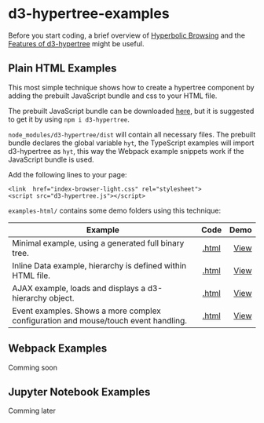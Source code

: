 # d3-hypertree-examples

Before you start coding, a brief overview of [Hyperbolic Browsing](https://glouwa.github.io/d3-hypertree-examples/hyperbolictree-slides/) and the [Features of d3-hypertree](https://glouwa.github.io/d3-hypertree-examples/feature-slides/rslidy.html)
might be useful.

## Plain HTML Examples

This most simple technique shows how to create a hypertree component 
by adding the prebuilt JavaScript bundle and css to your HTML file.

The prebuilt JavaScript bundle can be downloaded [here](https://cdn.jsdelivr.net/npm/d3-hypertree@1.1.0/dist/), but it is suggested to get it by using `npm i d3-hypertree`. 

`node_modules/d3-hypertree/dist` will contain all necessary files.
The prebuilt bundle declares the global variable `hyt`, the TypeScript examples will import d3-hypertree as `hyt`, this way the Webpack example snippets work if the JavaScript bundle is used. 

Add the following lines to your page: 
```
<link  href="index-browser-light.css" rel="stylesheet">
<script src="d3-hypertree.js"></script>
```

`examples-html/` contains some demo folders using this technique:

| Example       | Code          | Demo  |
| ------------- |:-------------:| -----:|
| Minimal example, using a generated full binary tree.      | [.html](https://github.com/glouwa/d3-hypertree-examples/blob/master/examples-html/minimal-generated/index.html)    | [View](https://glouwa.github.io/d3-hypertree-examples/examples-html/minimal-generated/) |
| Inline Data example, hierarchy is defined within HTML file.   | [.html](https://github.com/glouwa/d3-hypertree-examples/blob/master/examples-html/minimal-inlinedata/index.html)   | [View](https://glouwa.github.io/d3-hypertree-examples/examples-html/minimal-inlinedata/) |
| AJAX example, loads and displays a d3-hierarchy object.          | [.html](https://github.com/glouwa/d3-hypertree-examples/blob/master/examples-html/minimal-ajax/index.html)    | [View](https://glouwa.github.io/d3-hypertree-examples/examples-html/minimal-ajax/) |
| Event examples. Shows a more complex configuration and mouse/touch event handling.        | [.html](https://github.com/glouwa/d3-hypertree-examples/blob/master/examples-html/mouse-events/index.html)    | [View](https://glouwa.github.io/d3-hypertree-examples/examples-html/mouse-events/) |


## Webpack Examples
Comming soon

## Jupyter Notebook Examples
Comming later

